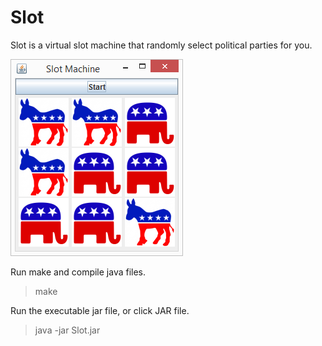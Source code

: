 Slot
====

Slot is a virtual slot machine that randomly select political parties for you.
 
<img src="files/slot.png" title="Slot" />

Run make and compile java files.
> make

Run the executable jar file, or click JAR file.
> java -jar Slot.jar
